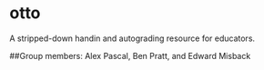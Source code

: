 # otto
A stripped-down handin and autograding resource for educators.

##Group members: Alex Pascal, Ben Pratt, and Edward Misback
